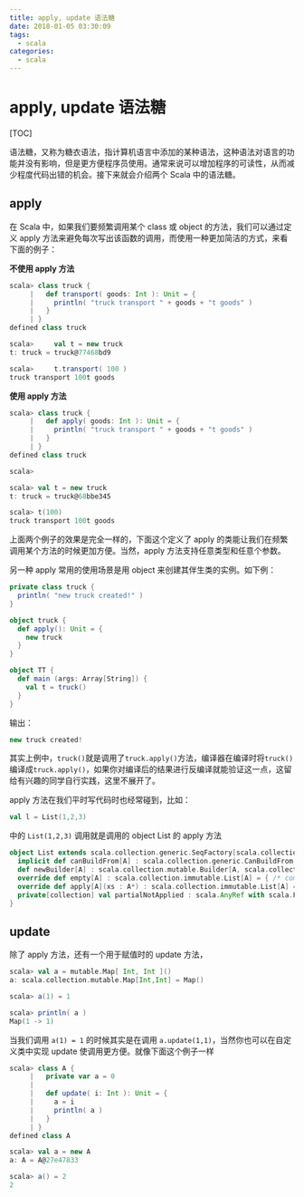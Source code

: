 ```yaml
---
title: apply, update 语法糖
date: 2018-01-05 03:30:09
tags: 
  - scala
categories:
  - scala
---
```


# apply, update 语法糖

[TOC]

语法糖，又称为糖衣语法，指计算机语言中添加的某种语法，这种语法对语言的功能并没有影响，但是更方便程序员使用。通常来说可以增加程序的可读性，从而减少程度代码出错的机会。接下来就会介绍两个 Scala 中的语法糖。

## apply

在 Scala 中，如果我们要频繁调用某个 class 或 object 的方法，我们可以通过定义 apply 方法来避免每次写出该函数的调用，而使用一种更加简洁的方式，来看下面的例子：

**不使用 apply 方法**

```scala
scala> class truck {
     |   def transport( goods: Int ): Unit = {
     |     println( "truck transport " + goods + "t goods" )
     |   }
     | }
defined class truck

scala>     val t = new truck
t: truck = truck@77468bd9

scala>     t.transport( 100 )
truck transport 100t goods

```

**使用 apply 方法**

```scala
scala> class truck {
     |   def apply( goods: Int ): Unit = {
     |     println( "truck transport " + goods + "t goods" )
     |   }
     | }
defined class truck

scala>

scala> val t = new truck
t: truck = truck@68bbe345

scala> t(100)
truck transport 100t goods

```

上面两个例子的效果是完全一样的，下面这个定义了 apply 的类能让我们在频繁调用某个方法的时候更加方便。当然，apply 方法支持任意类型和任意个参数。

另一种 apply 常用的使用场景是用 object 来创建其伴生类的实例。如下例：

```scala
private class truck {
  println( "new truck created!" )
}

object truck {
  def apply(): Unit = {
    new truck
  }
}

object TT {
  def main (args: Array[String]) {
    val t = truck()
  }
}

```

输出：

```scala
new truck created!
```

其实上例中，`truck()`就是调用了`truck.apply()`方法，编译器在编译时将`truck()`编译成`truck.apply()`，如果你对编译后的结果进行反编译就能验证这一点，这留给有兴趣的同学自行实践，这里不展开了。

apply 方法在我们平时写代码时也经常碰到，比如：

```scala
val l = List(1,2,3)
```

中的 `List(1,2,3)` 调用就是调用的 object List 的 apply 方法

```scala
object List extends scala.collection.generic.SeqFactory[scala.collection.immutable.List] with scala.Serializable {
  implicit def canBuildFrom[A] : scala.collection.generic.CanBuildFrom[List.Coll, A, scala.collection.immutable.List[A]] = { /* compiled code */ }
  def newBuilder[A] : scala.collection.mutable.Builder[A, scala.collection.immutable.List[A]] = { /* compiled code */ }
  override def empty[A] : scala.collection.immutable.List[A] = { /* compiled code */ }
  override def apply[A](xs : A*) : scala.collection.immutable.List[A] = { /* compiled code */ }
  private[collection] val partialNotApplied : scala.AnyRef with scala.Function1[scala.Any, scala.Any] = { /* compiled code */ }
}
```

## update

除了 apply 方法，还有一个用于赋值时的 update 方法，

```scala
scala> val a = mutable.Map[ Int, Int ]()
a: scala.collection.mutable.Map[Int,Int] = Map()

scala> a(1) = 1

scala> println( a )
Map(1 -> 1)
```

当我们调用 `a(1) = 1` 的时候其实是在调用 `a.update(1,1)`，当然你也可以在自定义类中实现 update 使调用更方便。就像下面这个例子一样

```scala
scala> class A {
     |   private var a = 0
     |
     |   def update( i: Int ): Unit = {
     |     a = i
     |     println( a )
     |   }
     | }
defined class A

scala> val a = new A
a: A = A@27e47833

scala> a() = 2
2
```
